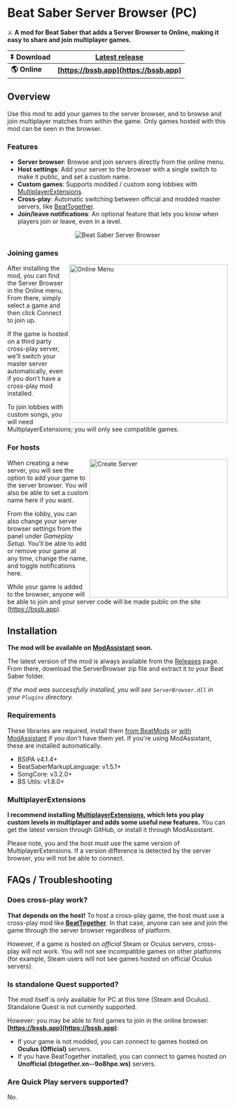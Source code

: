 # Beat Saber Server Browser (PC)
⚔ **A mod for Beat Saber that adds a Server Browser to Online, making it easy to share and join multiplayer games.**

|**⏬ Download**|**[Latest release](https://github.com/roydejong/BeatSaberServerBrowser/releases/latest)**|
|---|---|
|**🌎 Online**|**[https://bssb.app](https://bssb.app)**|

## Overview
Use this mod to add your games to the server browser, and to browse and join multiplayer matches from within the game. Only games hosted with this mod can be seen in the browser.

### Features
- **Server browser**: Browse and join servers directly from the online menu.
- **Host settings**: Add your server to the browser with a single switch to make it public, and set a custom name.
- **Custom games**: Supports modded / custom song lobbies with [MultiplayerExtensions](https://github.com/Zingabopp/MultiplayerExtensions).
- **Cross-play**: Automatic switching between official and modded master servers, like [BeatTogether](https://discord.com/invite/gezGrFG4tz).
- **Join/leave notifications**: An optional feature that lets you know when players join or leave, even in a level.

<p align="center">
    <img src="https://user-images.githubusercontent.com/6772638/105616590-80ca6900-5dd8-11eb-9f76-9785b05cb524.png" alt="Beat Saber Server Browser">
</p>

### Joining games

<img src="https://user-images.githubusercontent.com/6772638/105616739-62b13880-5dd9-11eb-9d67-86da191af753.png" alt="Online Menu" align="right" width="362">

After installing the mod, you can find the Server Browser in the Online menu. From there, simply select a game and then click Connect to join up.

If the game is hosted on a third party cross-play server, we'll switch your master server automatically, even if you don't have a cross-play mod installed.

To join lobbies with custom songs, you will need MultiplayerExtensions; you will only see compatible games.

### For hosts

<img src="https://user-images.githubusercontent.com/6772638/105617023-da806280-5ddb-11eb-9891-a8c7ac7c1264.png" alt="Create Server" align="right" width="316">

When creating a new server, you will see the option to add your game to the server browser. You will also be able to set a custom name here if you want.

From the lobby, you can also change your server browser settings from the panel under *Gameplay Setup*. You'll be able to add or remove your game at any time, change the name, and toggle notifications here.

While your game is added to the browser, anyone will be able to join and your server code will be made public on the site (https://bssb.app).

## Installation
**The mod will be available on [ModAssistant](https://github.com/Assistant/ModAssistant) soon.**

The latest version of the mod is always available from the [Releases](https://github.com/roydejong/BeatSaberServerBrowser/releases/latest) page. From there, download the ServerBrowser zip file and extract it to your Beat Saber folder.

*If the mod was successfully installed, you will see `ServerBrowser.dll` in your `Plugins` directory.*

### Requirements
These libraries are required, install them [from BeatMods](https://beatmods.com/#/mods) or [with ModAssistant](https://github.com/Assistant/ModAssistant) if you don't have them yet. If you're using ModAssistant, these are installed automatically.

- BSIPA v4.1.4+
- BeatSaberMarkupLanguage: v1.5.1+
- SongCore: v3.2.0+
- BS Utils: v1.8.0+

### MultiplayerExtensions
**I recommend installing [MultiplayerExtensions](https://github.com/Zingabopp/MultiplayerExtensions), which lets you play custom levels in multiplayer and adds some useful new features.** You can get the latest version through GitHub, or install it through ModAssistant.

Please note, you and the host must use the same version of MultiplayerExtensions. If a version difference is detected by the server browser, you will not be able to connect.

## FAQs / Troubleshooting

### Does cross-play work?
**That depends on the host!** To host a cross-play game, the host must use a cross-play mod like **[BeatTogether](https://discord.com/invite/gezGrFG4tz)**. In that case, anyone can see and join the game through the server browser regardless of platform.

However, if a game is hosted on *official* Steam or Oculus servers, cross-play will not work. You will not see incompatible games on other platforms (for example, Steam users will not see games hosted on official Oculus servers).

### Is standalone Quest supported?
The mod itself is only available for PC at this time (Steam and Oculus). Standalone Quest is not currently supported. 

However: you may be able to find games to join in the online browser: **[https://bssb.app](https://bssb.app)**:
 - If your game is not modded, you can connect to games hosted on **Oculus (Official)** servers.
 - If you have BeatTogether installed, you can connect to games hosted on **Unofficial (btogether.xn--9o8hpe.ws)** servers.

### Are Quick Play servers supported?
No.

